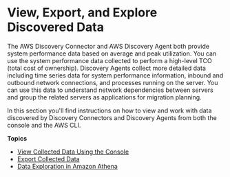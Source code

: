 # View, Export, and Explore Discovered Data<a name="view-and-export"></a>

The AWS Discovery Connector and AWS Discovery Agent both provide system performance data based on average and peak utilization\. You can use the system performance data collected to perform a high\-level TCO \(total cost of ownership\)\. Discovery Agents collect more detailed data including time series data for system performance information, inbound and outbound network connections, and processes running on the server\. You can use this data to understand network dependencies between servers and group the related servers as applications for migration planning\.

In this section you'll find instructions on how to view and work with data discovered by Discovery Connectors and Discovery Agents from both the console and the AWS CLI\.

**Topics**
+ [View Collected Data Using the Console](view-data.md)
+ [Export Collected Data](export-data.md)
+ [Data Exploration in Amazon Athena](explore-data.md)